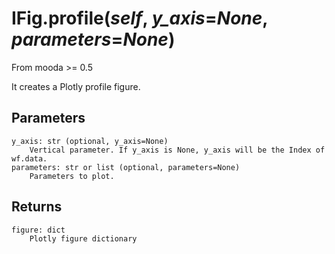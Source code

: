 # IFig.profile(*self*, *y_axis*=*None*, *parameters*=*None*)

From mooda >= 0.5

It creates a Plotly profile figure.

## Parameters

    y_axis: str (optional, y_axis=None)
        Vertical parameter. If y_axis is None, y_axis will be the Index of wf.data.
    parameters: str or list (optional, parameters=None)
        Parameters to plot.

## Returns

    figure: dict
        Plotly figure dictionary
